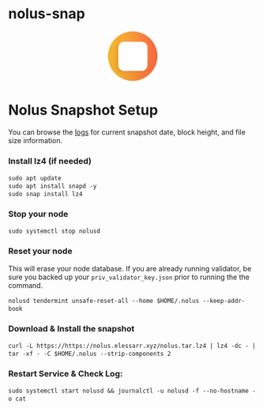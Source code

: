 # nolus-snap

<p align="center">
  <img height="100" height="auto" src="https://raw.githubusercontent.com/Nodeist/Kurulumlar/main/logos/nolus.png">
</p>


# Nolus Snapshot Setup

You can browse the [logs](https://nolus.elessarr.xyz/nolus/log.txt) for current snapshot date, block height, and file size information.


### Install lz4 (if needed)
```
sudo apt update
sudo apt install snapd -y
sudo snap install lz4
```

### Stop your node
```
sudo systemctl stop nolusd
```

### Reset your node
This will erase your node database. If you are already running validator, be sure you backed up your `priv_validator_key.json` prior to running the the command.

```
nolusd tendermint unsafe-reset-all --home $HOME/.nolus --keep-addr-book
```

### Download & Install the snapshot
```
curl -L https://https://nolus.elessarr.xyz/nolus.tar.lz4 | lz4 -dc - | tar -xf - -C $HOME/.nolus --strip-components 2
```

### Restart Service & Check Log:
```
sudo systemctl start nolusd && journalctl -u nolusd -f --no-hostname -o cat
